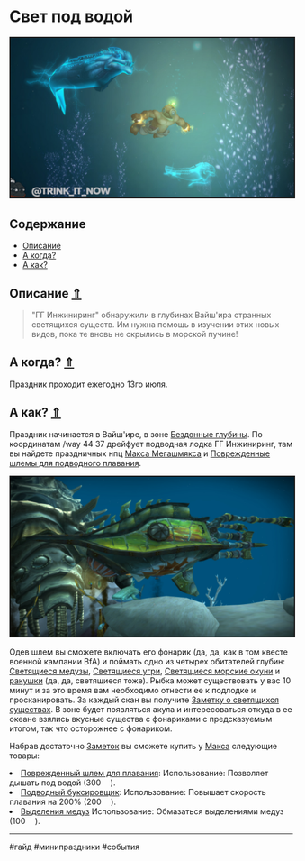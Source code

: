 # Свет под водой 

<center>
<img src=https://raw.githubusercontent.com/MagicalCow/TrinkIT-News/main/Sources/Assets/Guides/Guide-Luminous-Luminaries-01.jpg float=center border=2>
</center>  

<a name="toc"/>  

## Содержание
- [Описание](#description)
- [А когда?](#dates)
- [А как?](#howto)


<a name="description"/>  

## Описание [⇑](#toc)
> "ГГ Инжиниринг" обнаружили в глубинах Вайш'ира странных светящихся существ. Им нужна помощь в изучении этих новых видов, пока те вновь не скрылись в морской пучине!

<a name="dates"/>  

## А когда? [⇑](#toc)
Праздник проходит ежегодно 13го июля.

<a name="howto"/>  

## А как? [⇑](#toc)
Праздник начинается в Вайш'ире, в зоне [Бездонные глубины](https://ru.wowhead.com/zone=5145). По координатам /way 44 37 дрейфует подводная лодка ГГ Инжиниринг, там вы найдете праздничных нпц [Макса Мегашмякса](https://ru.wowhead.com/npc=151288/) и [Поврежденные шлемы для подводного плавания](https://ru.wowhead.com/npc=151837/).

<center>
<img src=https://raw.githubusercontent.com/MagicalCow/TrinkIT-News/main/Sources/Assets/Guides/Guide-Luminous-Luminaries-02.jpg float=center border=2>
</center>  

Одев шлем вы сможете включать его фонарик (да, да, как в том квесте военной кампании BfA) и поймать одно из четырех обитателей глубин:  <a href="https://ru.wowhead.com/npc=150782">Светящиеся медузы</a>, <a href="https://ru.wowhead.com/npc=150951">Светящиеся угри</a>, <a href="https://ru.wowhead.com/npc=151320">Светящиеся морские окуни</a> и <a href="https://ru.wowhead.com/npc=148125">ракушки</a> (да, да, светящиеся тоже). Рыбка может существовать у вас 10 минут и за это время вам необходимо отнести ее к подлодке и просканировать. За каждый скан вы получите [Заметку о светящихся существах](https://ru.wowhead.com/item=167552/). В зоне будет появляться акула и интересоваться откуда в ее океане взялись вкусные существа с фонариками с предсказуемым итогом, так что осторожнее с фонариком.

Набрав достаточно [Заметок](https://ru.wowhead.com/item=167552/) вы сможете купить у [Макса](https://ru.wowhead.com/npc=151288/) следующие товары:

<li><a href="https://ru.wowhead.com/item=167872/">Поврежденный шлем для плавания</a>: Использование: Позволяет дышать под водой (300 <a href="https://ru.wowhead.com/item=167552/"><img src="https://wow.zamimg.com/images/wow/icons/large/inv_misc_notefolded3a.jpg" align="bottom" width="13" height="13"/></a>).</li>
<li><a href="https://ru.wowhead.com/item=168010">Подводный буксировщик</a>: Использование: Повышает скорость плавания на 200% (200 <a href="https://ru.wowhead.com/item=167552/"><img src="https://wow.zamimg.com/images/wow/icons/large/inv_misc_notefolded3a.jpg" align="bottom" width="13" height="13"/></a>).</li>
<li><a href="https://ru.wowhead.com/item=168011">Выделения медуз</a> Использование: Обмазаться выделениями медуз (100 <a href="https://ru.wowhead.com/item=167552/"><img src="https://wow.zamimg.com/images/wow/icons/large/inv_misc_notefolded3a.jpg" align="bottom" width="13" height="13"/></a>).</li>

---
#гайд #минипраздники #события
